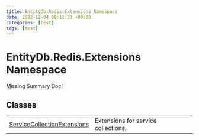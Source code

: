 ```yaml
---
title: EntityDb.Redis.Extensions Namespace
date: 2022-12-04 09:11:33 +00:00
categories: [test]
tags: [test]
---
```


# EntityDb.Redis.Extensions Namespace
Missing Summary Doc!
## Classes
<table><tr><td><a href='dotnet-entitydb-redis-extensions-servicecollectionextensions'>ServiceCollectionExtensions</a></td><td>
Extensions for service collections.
</td></tr></table>
